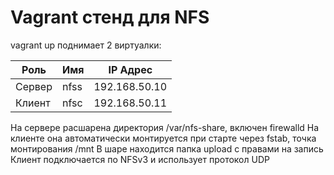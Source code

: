 # Vagrant стенд для NFS
vagrant up поднимает 2 виртуалки:

|  Роль  |  Имя |    IP Адрес   |
|--------|------|---------------|
| Сервер | nfss | 192.168.50.10 |
| Клиент | nfsc | 192.168.50.11 |

На сервере расшарена директория /var/nfs-share, включен firewalld
На клиенте она автоматически монтируется при старте через fstab, точка монтирования /mnt
В шаре находится папка upload с правами на запись
Клиент подключается по NFSv3 и использует протокол UDP